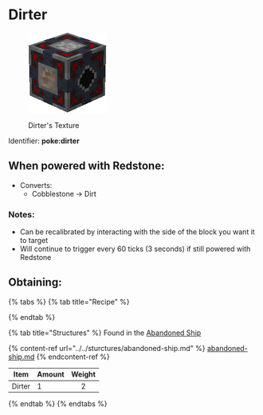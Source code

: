 # Dirter

<figure><img src="../../.gitbook/assets/dirter.png" alt="Dirter"><figcaption><p>Dirter's Texture</p></figcaption></figure>

Identifier: **poke:dirter**

## When powered with Redstone:

* Converts:
  * Cobblestone -> Dirt

### Notes:

* Can be recalibrated by interacting with the side of the block you want it to target
* Will continue to trigger every 60 ticks (3 seconds) if still powered with Redstone

## Obtaining:

{% tabs %}
{% tab title="Recipe" %}

{% endtab %}

{% tab title="Structures" %}
Found in the [Abandoned Ship](https://pfewiki.gitbook.io/home/sturctures/abandoned-ship)

{% content-ref url="../../sturctures/abandoned-ship.md" %}
[abandoned-ship.md](../../sturctures/abandoned-ship.md)
{% endcontent-ref %}

| Item   | Amount | Weight |
| ------ | ------ | :----: |
| Dirter | 1      |    2   |
{% endtab %}
{% endtabs %}
